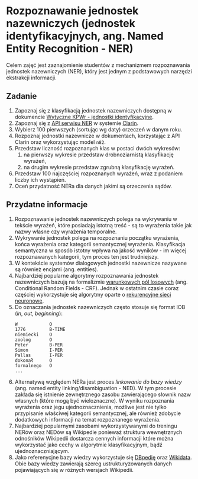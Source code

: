 # Rozpoznawanie jednostek nazewniczych (jednostek identyfikacyjnych, ang. Named Entity Recognition - NER)

Celem zajęć jest zaznajomienie studentów z mechanizmem rozpoznawania jednostek nazewniczych (NER), który jest jednym z
podstawowych narzędzi ekstrakcji informacji.

## Zadanie

1. Zapoznaj się z klasyfikacją jednostek nazewniczych dostępną w dokumencie 
   [Wytyczne KPWr - jednostki identyfikacyjne](http://clarin-pl.eu/pliki/warsztaty/WytyczneKPWr-JednostkiIdentyfikacyjne.pdf).
1. Zapoznaj się z [API serwisu NER](http://nlp.pwr.wroc.pl/redmine/projects/nlprest2/wiki) w systemie [Clarin](http://ws.clarin-pl.eu/ner.shtml).
1. Wybierz 100 pierwszych (sortując wg daty) orzeczeń w danym roku.
1. Rozpoznaj jednostki nazewnicze w dokumentach, korzystając z API Clarin oraz wykorzystując model `n82`. 
1. Przedstaw liczność rozpoznanych klas w postaci dwóch wykresów:
   1. na pierwszy wykresie przedstaw drobnoziarnistą klasyfikację wyrażeń,
   1. na drugim wykresie przedstaw zgrubną klasyfikację wyrażeń.
1. Przedstaw 100 najczęściej rozpoznanych wyrażeń, wraz z podaniem liczby ich wystąpień.
1. Oceń przydatność NERa dla danych jakimi są orzeczenia sądów.

## Przydatne informacje

1. Rozpoznawanie jednostek nazewniczych polega na wykrywaniu w tekście wyrażeń, które posiadają istotną treść - są to
   wyrażenia takie jak nazwy własne czy wyrażenia temporalne. 
1. Wykrywanie jednostek polega na rozpoznaniu początku wyrażenia, końca wyrażenia oraz kategorii semantycznej wyrażenia.
   Klasyfikacja semantyczna w sposób istotny wpływa na jakość wyników - im więcej rozpoznawanych kategorii, tym proces
   ten jest trudniejszy.
1. W kontekście systemów dialogowych jednostki nazewnicze nazywane są również encjami (ang. entities).
1. Najbardziej popularne algorytmy rozpoznawania jednostek nazewniczych bazują na formalizmie 
   [warunkowych pól losowych](https://en.wikipedia.org/wiki/Conditional_random_field) (ang. Conditional Random Fields -
   CRF). Jednak w ostatnim czasie coraz częściej wykorzystuje się algorytmy oparte o 
   [rekurencyjne sieci neuronowe](https://en.wikipedia.org/wiki/Recurrent_neural_network).
1. Do oznaczania jednostek nazewniczych często stosuje się format IOB (_in_, _out_, _beginning_):
   ```
   W            O
   1776         B-TIME
   niemiecki    O
   zoolog       O
   Peter        B-PER
   Simon        I-PER
   Pallas       I-PER
   dokonał      O
   formalnego   O
   ...
   ```
1. Alternatywą względem NERa jest proces _linkowania do bazy wiedzy_ (ang. named entity linking/disambiguation - NED).
   W tym procesie zakłada się istnienie zewnętrznego zasobu zawierającego słownik nazw własnych (które mogą być
   wieloznaczne). W wyniku rozpoznania wyrażenia oraz jegu ujednoznacznienia, możliwe jest nie tylko przypisanie
   właściwej kategorii semantycznej, ale również zdobycie dodatkowych informacji na temat rozpoznanego wyrażenia.
1. Najbardziej popularnymi zasobami wykorzystywanymi do treningu NERów oraz NEDów są Wikipedie ponieważ struktura
   wewnętrznych odnośników Wikipedii dostarcza cennych informacji które można wykorzystać jako cechy w algorytmie
   klasyfikacyjnym, bądź ujednoznaczniającym. 
1. Jako referenycjne bazy wiedzy wykorzystuje się [DBpedię](http://wiki.dbpedia.org/) oraz 
   [Wikidata](https://www.wikidata.org/wiki/Wikidata:Main_Page). 
   Obie bazy wiedzy zawierają szereg ustrukturyzowanych danych pojawiających się w różnych wersjach Wikipedii.
